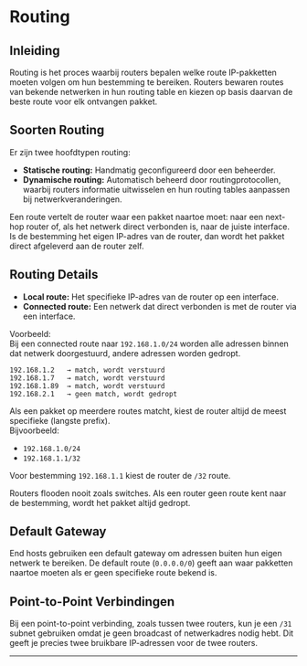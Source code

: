 
# Routing

## Inleiding

Routing is het proces waarbij routers bepalen welke route IP-pakketten moeten volgen om hun bestemming te bereiken. Routers bewaren routes van bekende netwerken in hun routing table en kiezen op basis daarvan de beste route voor elk ontvangen pakket.

## Soorten Routing

Er zijn twee hoofdtypen routing:

- **Statische routing:** Handmatig geconfigureerd door een beheerder.
- **Dynamische routing:** Automatisch beheerd door routingprotocollen, waarbij routers informatie uitwisselen en hun routing tables aanpassen bij netwerkveranderingen.

Een route vertelt de router waar een pakket naartoe moet: naar een next-hop router of, als het netwerk direct verbonden is, naar de juiste interface. Is de bestemming het eigen IP-adres van de router, dan wordt het pakket direct afgeleverd aan de router zelf.

## Routing Details

- **Local route:** Het specifieke IP-adres van de router op een interface.
- **Connected route:** Een netwerk dat direct verbonden is met de router via een interface.

Voorbeeld:  
Bij een connected route naar `192.168.1.0/24` worden alle adressen binnen dat netwerk doorgestuurd, andere adressen worden gedropt.

```
192.168.1.2   → match, wordt verstuurd
192.168.1.7   → match, wordt verstuurd
192.168.1.89  → match, wordt verstuurd
192.168.2.1   → geen match, wordt gedropt
```

Als een pakket op meerdere routes matcht, kiest de router altijd de meest specifieke (langste prefix).  
Bijvoorbeeld:

- `192.168.1.0/24`
- `192.168.1.1/32`

Voor bestemming `192.168.1.1` kiest de router de `/32` route.

Routers flooden nooit zoals switches. Als een router geen route kent naar de bestemming, wordt het pakket altijd gedropt.

## Default Gateway

End hosts gebruiken een default gateway om adressen buiten hun eigen netwerk te bereiken. De default route (`0.0.0.0/0`) geeft aan waar pakketten naartoe moeten als er geen specifieke route bekend is.

## Point-to-Point Verbindingen

Bij een point-to-point verbinding, zoals tussen twee routers, kun je een `/31` subnet gebruiken omdat je geen broadcast of netwerkadres nodig hebt. Dit geeft je precies twee bruikbare IP-adressen voor de twee routers.

---